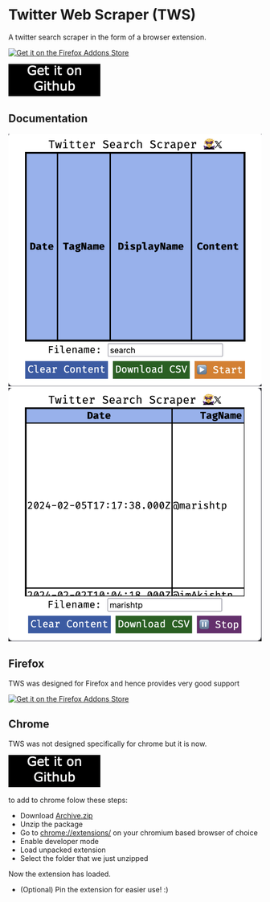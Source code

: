 # Twitter Web Scraper (TWS)

A twitter search scraper in the form of a browser extension.

[![Get it on the Firefox Addons Store](https://user-images.githubusercontent.com/585534/107280546-7b9b2a00-6a26-11eb-8f9f-f95932f4bfec.png)](https://addons.mozilla.org/en-US/firefox/addon/tws/)

[![Get it as a github release for firefox](https://github.com/mohamedarish/tws/blob/master/assets/Github.png)](https://github.com/mohamedarish/tws/releases/tag/chromev0.1)

## Documentation

![The popup with no tweets](./assets/nocollect.png)
![The popup with tweets collected](./assets/yescollect.png)

## Firefox

TWS was designed for Firefox and hence provides very good support

[![Get it on the Firefox Addons Store](https://user-images.githubusercontent.com/585534/107280546-7b9b2a00-6a26-11eb-8f9f-f95932f4bfec.png)](https://addons.mozilla.org/en-US/firefox/addon/tws/)

## Chrome

TWS was not designed specifically for chrome but it is now.

[![Get it as a github release for firefox](https://github.com/mohamedarish/tws/blob/master/assets/Github.png)](https://github.com/mohamedarish/tws/releases/tag/chromev0.1)

to add to chrome folow these steps:

- Download [Archive.zip](https://github.com/mohamedarish/tws/releases/download/chromev0.1/Archive.zip)
- Unzip the package
- Go to [chrome://extensions/](chrome://extensions/) on your chromium based browser of choice
- Enable developer mode
- Load unpacked extension
- Select the folder that we just unzipped

Now the extension has loaded.

- (Optional) Pin the extension for easier use! :)
